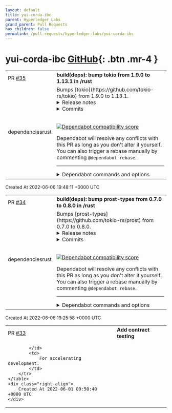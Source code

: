 ```yaml
---
layout: default
title: yui-corda-ibc
parent: Hyperledger Labs
grand_parent: Pull Requests
has_children: false
permalink: /pull-requests/hyperledger-labs/yui-corda-ibc
---
```


# yui-corda-ibc <span class="fs-3 right-align">[GitHub](https://github.com/hyperledger-labs/yui-corda-ibc){: .btn .mr-4 }</span>


<div>
    <table>
        <tr>
            <td>
                PR <a href="https://github.com/hyperledger-labs/yui-corda-ibc/pull/35" class=".btn">#35</a>
            </td>
            <td>
                <b>
                    build(deps): bump tokio from 1.9.0 to 1.13.1 in /rust
                </b>
            </td>
        </tr>
        <tr>
            <td>
                <span class="chip">dependencies</span><span class="chip">rust</span>
            </td>
            <td>
                Bumps [tokio](https://github.com/tokio-rs/tokio) from 1.9.0 to 1.13.1.
<details>
<summary>Release notes</summary>
<p><em>Sourced from <a href="https://github.com/tokio-rs/tokio/releases">tokio's releases</a>.</em></p>
<blockquote>
<h2>Tokio v1.13.1</h2>
<h1>1.13.1 (November 15, 2021)</h1>
<p>This release fixes a data race when sending and receiving on a
closed <code>oneshot</code> channel (<a href="https://rustsec.org/advisories/RUSTSEC-2021-0124.html">RUSTSEC-2021-0124</a>).</p>
<h3>Fixed</h3>
<ul>
<li>sync: fix a data race between <code>oneshot::Sender::send</code> and awaiting a
<code>oneshot::Receiver</code> when the oneshot has been closed (<a href="https://github-redirect.dependabot.com/tokio-rs/tokio/issues/4226">#4226</a>)</li>
</ul>
<h2>Tokio v1.13.0</h2>
<h1>1.13.0 (October 29, 2021)</h1>
<h3>Fixed</h3>
<ul>
<li>sync: fix <code>Notify</code> to clone the waker before locking its waiter list (<a href="https://github-redirect.dependabot.com/tokio-rs/tokio/issues/4129">#4129</a>)</li>
<li>tokio: add riscv32 to non atomic64 architectures (<a href="https://github-redirect.dependabot.com/tokio-rs/tokio/issues/4185">#4185</a>)</li>
</ul>
<h3>Added</h3>
<ul>
<li>net: add <code>poll_{recv,send}_ready</code> methods to <code>udp</code> and <code>uds_datagram</code> (<a href="https://github-redirect.dependabot.com/tokio-rs/tokio/issues/4131">#4131</a>)</li>
<li>net: add <code>try_*</code>, <code>readable</code>, <code>writable</code>, <code>ready</code>, and <code>peer_addr</code> methods to split halves (<a href="https://github-redirect.dependabot.com/tokio-rs/tokio/issues/4120">#4120</a>)</li>
<li>sync: add <code>blocking_lock</code> to <code>Mutex</code> (<a href="https://github-redirect.dependabot.com/tokio-rs/tokio/issues/4130">#4130</a>)</li>
<li>sync: add <code>watch::Sender::send_replace</code> (<a href="https://github-redirect.dependabot.com/tokio-rs/tokio/issues/3962">#3962</a>, <a href="https://github-redirect.dependabot.com/tokio-rs/tokio/issues/4195">#4195</a>)</li>
<li>sync: expand <code>Debug</code> for <code>Mutex&lt;T&gt;</code> impl to unsized <code>T</code> (<a href="https://github-redirect.dependabot.com/tokio-rs/tokio/issues/4134">#4134</a>)</li>
<li>tracing: instrument time::Sleep (<a href="https://github-redirect.dependabot.com/tokio-rs/tokio/issues/4072">#4072</a>)</li>
<li>tracing: use structured location fields for spawned tasks (<a href="https://github-redirect.dependabot.com/tokio-rs/tokio/issues/4128">#4128</a>)</li>
</ul>
<h3>Changed</h3>
<ul>
<li>io: add assert in <code>copy_bidirectional</code> that <code>poll_write</code> is sensible (<a href="https://github-redirect.dependabot.com/tokio-rs/tokio/issues/4125">#4125</a>)</li>
<li>macros: use qualified syntax when polling in <code>select!</code> (<a href="https://github-redirect.dependabot.com/tokio-rs/tokio/issues/4192">#4192</a>)</li>
<li>runtime: handle <code>block_on</code> wakeups better (<a href="https://github-redirect.dependabot.com/tokio-rs/tokio/issues/4157">#4157</a>)</li>
<li>task: allocate callback on heap immediately in debug mode (<a href="https://github-redirect.dependabot.com/tokio-rs/tokio/issues/4203">#4203</a>)</li>
<li>tokio: assert platform-minimum requirements at build time (<a href="https://github-redirect.dependabot.com/tokio-rs/tokio/issues/3797">#3797</a>)</li>
</ul>
<h3>Documented</h3>
<ul>
<li>docs: conversion of doc comments to indicative mood (<a href="https://github-redirect.dependabot.com/tokio-rs/tokio/issues/4174">#4174</a>)</li>
<li>docs: add returning on the first error example for <code>try_join!</code> (<a href="https://github-redirect.dependabot.com/tokio-rs/tokio/issues/4133">#4133</a>)</li>
<li>docs: fixing broken links in <code>tokio/src/lib.rs</code> (<a href="https://github-redirect.dependabot.com/tokio-rs/tokio/issues/4132">#4132</a>)</li>
<li>signal: add example with background listener (<a href="https://github-redirect.dependabot.com/tokio-rs/tokio/issues/4171">#4171</a>)</li>
<li>sync: add more oneshot examples (<a href="https://github-redirect.dependabot.com/tokio-rs/tokio/issues/4153">#4153</a>)</li>
<li>time: document <code>Interval::tick</code> cancel safety (<a href="https://github-redirect.dependabot.com/tokio-rs/tokio/issues/4152">#4152</a>)</li>
</ul>
<p><a href="https://github-redirect.dependabot.com/tokio-rs/tokio/issues/3797">#3797</a>: <a href="https://github-redirect.dependabot.com/tokio-rs/tokio/pull/3797">tokio-rs/tokio#3797</a>
<a href="https://github-redirect.dependabot.com/tokio-rs/tokio/issues/3962">#3962</a>: <a href="https://github-redirect.dependabot.com/tokio-rs/tokio/pull/3962">tokio-rs/tokio#3962</a></p>
<!-- raw HTML omitted -->
</blockquote>
<p>... (truncated)</p>
</details>
<details>
<summary>Commits</summary>
<ul>
<li><a href="https://github.com/tokio-rs/tokio/commit/2a3c803dd1c487868eabcef547066952cc07624e"><code>2a3c803</code></a> chore: prepare Tokio v1.13.1 (<a href="https://github-redirect.dependabot.com/tokio-rs/tokio/issues/4235">#4235</a>)</li>
<li><a href="https://github.com/tokio-rs/tokio/commit/7d8de50482a077349db721c7cad3034b093a0083"><code>7d8de50</code></a> oneshot: document UnsafeCell invariants  (<a href="https://github-redirect.dependabot.com/tokio-rs/tokio/issues/4229">#4229</a>)</li>
<li><a href="https://github.com/tokio-rs/tokio/commit/ab0e60ddeaf1b617ed4990901d2410ef810f1a61"><code>ab0e60d</code></a> sync: fix racy <code>UnsafeCell</code> access on a closed oneshot (<a href="https://github-redirect.dependabot.com/tokio-rs/tokio/issues/4226">#4226</a>)</li>
<li><a href="https://github.com/tokio-rs/tokio/commit/ac89d8926d0c06eeb62936b0843a5278cd98ade0"><code>ac89d89</code></a> chore: prepare Tokio v1.13.0 (<a href="https://github-redirect.dependabot.com/tokio-rs/tokio/issues/4196">#4196</a>)</li>
<li><a href="https://github.com/tokio-rs/tokio/commit/e184205421e7a5e6d397805adb516e661819240c"><code>e184205</code></a> chore: prepare tokio-macros 1.6.0 (<a href="https://github-redirect.dependabot.com/tokio-rs/tokio/issues/4197">#4197</a>)</li>
<li><a href="https://github.com/tokio-rs/tokio/commit/44a1aad8df43bef416ac91dfc4b9b5614c3d34fd"><code>44a1aad</code></a> task: allocate callback on heap immediately in debug mode (<a href="https://github-redirect.dependabot.com/tokio-rs/tokio/issues/4203">#4203</a>)</li>
<li><a href="https://github.com/tokio-rs/tokio/commit/75c07770bfbfea4e5fd914af819c741ed9c3fc36"><code>75c0777</code></a> sync: make <code>watch::send_replace</code> infallible (<a href="https://github-redirect.dependabot.com/tokio-rs/tokio/issues/4195">#4195</a>)</li>
<li><a href="https://github.com/tokio-rs/tokio/commit/268ed5e73e39c907e0252791cf58daa41980b61b"><code>268ed5e</code></a> task: add more tips + links to <code>spawn_blocking</code> docs (<a href="https://github-redirect.dependabot.com/tokio-rs/tokio/issues/4150">#4150</a>)</li>
<li><a href="https://github.com/tokio-rs/tokio/commit/0c68b89452c6b978002aefe1b3daa391f2125616"><code>0c68b89</code></a> codec: update stream impl for Framed to return <code>None</code> after <code>Err</code> (<a href="https://github-redirect.dependabot.com/tokio-rs/tokio/issues/4166">#4166</a>)</li>
<li><a href="https://github.com/tokio-rs/tokio/commit/827694a9e368b0d339a5b9eeb4fc0fb3c3e7df26"><code>827694a</code></a> ci: fix nightly version for cirrus ci (<a href="https://github-redirect.dependabot.com/tokio-rs/tokio/issues/4200">#4200</a>)</li>
<li>Additional commits viewable in <a href="https://github.com/tokio-rs/tokio/compare/tokio-1.9.0...tokio-1.13.1">compare view</a></li>
</ul>
</details>
<br />


[![Dependabot compatibility score](https://dependabot-badges.githubapp.com/badges/compatibility_score?dependency-name=tokio&package-manager=cargo&previous-version=1.9.0&new-version=1.13.1)](https://docs.github.com/en/github/managing-security-vulnerabilities/about-dependabot-security-updates#about-compatibility-scores)

Dependabot will resolve any conflicts with this PR as long as you don't alter it yourself. You can also trigger a rebase manually by commenting `@dependabot rebase`.

[//]: # (dependabot-automerge-start)
[//]: # (dependabot-automerge-end)

---

<details>
<summary>Dependabot commands and options</summary>
<br />

You can trigger Dependabot actions by commenting on this PR:
- `@dependabot rebase` will rebase this PR
- `@dependabot recreate` will recreate this PR, overwriting any edits that have been made to it
- `@dependabot merge` will merge this PR after your CI passes on it
- `@dependabot squash and merge` will squash and merge this PR after your CI passes on it
- `@dependabot cancel merge` will cancel a previously requested merge and block automerging
- `@dependabot reopen` will reopen this PR if it is closed
- `@dependabot close` will close this PR and stop Dependabot recreating it. You can achieve the same result by closing it manually
- `@dependabot ignore this major version` will close this PR and stop Dependabot creating any more for this major version (unless you reopen the PR or upgrade to it yourself)
- `@dependabot ignore this minor version` will close this PR and stop Dependabot creating any more for this minor version (unless you reopen the PR or upgrade to it yourself)
- `@dependabot ignore this dependency` will close this PR and stop Dependabot creating any more for this dependency (unless you reopen the PR or upgrade to it yourself)
- `@dependabot use these labels` will set the current labels as the default for future PRs for this repo and language
- `@dependabot use these reviewers` will set the current reviewers as the default for future PRs for this repo and language
- `@dependabot use these assignees` will set the current assignees as the default for future PRs for this repo and language
- `@dependabot use this milestone` will set the current milestone as the default for future PRs for this repo and language

You can disable automated security fix PRs for this repo from the [Security Alerts page](https://github.com/hyperledger-labs/yui-corda-ibc/network/alerts).

</details>
            </td>
        </tr>
    </table>
    <div class="right-align">
        Created At 2022-06-06 19:48:11 +0000 UTC
    </div>
</div>

<div>
    <table>
        <tr>
            <td>
                PR <a href="https://github.com/hyperledger-labs/yui-corda-ibc/pull/34" class=".btn">#34</a>
            </td>
            <td>
                <b>
                    build(deps): bump prost-types from 0.7.0 to 0.8.0 in /rust
                </b>
            </td>
        </tr>
        <tr>
            <td>
                <span class="chip">dependencies</span><span class="chip">rust</span>
            </td>
            <td>
                Bumps [prost-types](https://github.com/tokio-rs/prost) from 0.7.0 to 0.8.0.
<details>
<summary>Release notes</summary>
<p><em>Sourced from <a href="https://github.com/tokio-rs/prost/releases">prost-types's releases</a>.</em></p>
<blockquote>
<h2>v0.8.0</h2>
<p><em>PROST!</em> is a <a href="https://developers.google.com/protocol-buffers/">Protocol Buffers</a> implementation for the <a href="https://www.rust-lang.org/">Rust Language</a>. <code>prost</code> generates simple, idiomatic Rust code from <code>proto2</code> and <code>proto3</code> files.</p>
<p><em>NOTE: This version contains a security fix for <code>prost-types</code> and is recommend that you upgrade to it from &lt;0.7.</em></p>
<p><code>prost</code> 0.8.0 includes breaking changes:</p>
<ul>
<li><code>Timestamp</code>'s <code>From</code> implementation for converting into <code>SystemTime</code> has been converted to a fallible <code>TryFrom</code> implementation.</li>
<li><code>prost-build</code>'s <code>compile_protos</code> now takes <code>impl AsRef&lt;Path&gt;</code> to allow each parameter to use its own generic type.</li>
<li>Bundled <code>protoc</code> version bumped to <code>3.15.8</code></li>
</ul>
<p>As well as many new (non-breaking) changes:</p>
<ul>
<li><a href="https://github.com/pluth"><code>@​pluth</code></a> enabled zero-copy support for <code>Bytes</code> based fields.</li>
<li><a href="https://github.com/sfackler"><code>@​sfackler</code></a> for fixing message optionals and oneofs in <code>prost-build</code>.</li>
<li><a href="https://github.com/rubdos"><code>@​rubdos</code></a> for adding the ability to encode prost messages directly to a <code>Vec&lt;u8&gt;</code>.</li>
</ul>
<p>and numerous smaller fixes. Many thanks to the generous contributors who have helped out since 0.7:</p>
<ul>
<li><a href="https://github.com/dfreese"><code>@​dfreese</code></a></li>
<li><a href="https://github.com/carols10cents"><code>@​carols10cents</code></a></li>
<li><a href="https://github.com/pluth"><code>@​pluth</code></a></li>
<li><a href="https://github.com/jfornoff"><code>@​jfornoff</code></a></li>
<li><a href="https://github.com/sphw"><code>@​sphw</code></a></li>
<li><a href="https://github.com/bpowers"><code>@​bpowers</code></a></li>
<li><a href="https://github.com/sfackler"><code>@​sfackler</code></a></li>
<li><a href="https://github.com/koushiro"><code>@​koushiro</code></a></li>
<li><a href="https://github.com/dbrgn"><code>@​dbrgn</code></a></li>
<li><a href="https://github.com/argv-minus-one"><code>@​argv-minus-one</code></a></li>
<li><a href="https://github.com/nagisa"><code>@​nagisa</code></a></li>
<li><a href="https://github.com/evanj"><code>@​evanj</code></a></li>
<li><a href="https://github.com/aquarhead"><code>@​aquarhead</code></a></li>
</ul>
</blockquote>
</details>
<details>
<summary>Commits</summary>
<ul>
<li><a href="https://github.com/tokio-rs/prost/commit/998f288fe09a2e457fe23b54f61b1f106c608fb2"><code>998f288</code></a> release 0.8.0</li>
<li><a href="https://github.com/tokio-rs/prost/commit/edb1464b71528286a6ce74278af05f19c3e0e820"><code>edb1464</code></a> derive: Fix unstable fn name collision warning (<a href="https://github-redirect.dependabot.com/tokio-rs/prost/issues/499">#499</a>)</li>
<li><a href="https://github.com/tokio-rs/prost/commit/4ae66ccca65c3c348c577860bca0df0df821516d"><code>4ae66cc</code></a> Remove path type generic for better ergonomic (<a href="https://github-redirect.dependabot.com/tokio-rs/prost/issues/496">#496</a>)</li>
<li><a href="https://github.com/tokio-rs/prost/commit/5d93c55426d9c219fb1fb065adfa8fd3e43833a1"><code>5d93c55</code></a> Bundled protoc only if the interpreter exists (<a href="https://github-redirect.dependabot.com/tokio-rs/prost/issues/459">#459</a>)</li>
<li><a href="https://github.com/tokio-rs/prost/commit/fdc319c8f118f91cbc73752a30238273204dabc8"><code>fdc319c</code></a> prost-build lib.rs: Minor doc comment edits (<a href="https://github-redirect.dependabot.com/tokio-rs/prost/issues/498">#498</a>)</li>
<li><a href="https://github.com/tokio-rs/prost/commit/d8cb390d606638e0bb24208a56996b680e9d21b4"><code>d8cb390</code></a> Add encode to Vec&lt;u8&gt; (<a href="https://github-redirect.dependabot.com/tokio-rs/prost/issues/378">#378</a>)</li>
<li><a href="https://github.com/tokio-rs/prost/commit/59f2a7311dd6540696bfd0145f5281ce495f4385"><code>59f2a73</code></a> Fix <a href="https://github-redirect.dependabot.com/tokio-rs/prost/issues/438">#438</a>: Check for overflow in <code>Duration</code> and <code>Timestamp</code> processing (<a href="https://github-redirect.dependabot.com/tokio-rs/prost/issues/439">#439</a>)</li>
<li><a href="https://github.com/tokio-rs/prost/commit/0833d467bd55ee7ff427e0484fc299366ad9ab7d"><code>0833d46</code></a> Add afl fuzz tests (<a href="https://github-redirect.dependabot.com/tokio-rs/prost/issues/272">#272</a>)</li>
<li><a href="https://github.com/tokio-rs/prost/commit/c8691b701a5e2e542e52122a73af1f696c437a09"><code>c8691b7</code></a> Update repository &amp; author references to tokio-rs (<a href="https://github-redirect.dependabot.com/tokio-rs/prost/issues/489">#489</a>)</li>
<li><a href="https://github.com/tokio-rs/prost/commit/6cf97ea422b09d98de34643c4dda2d4f8b7e23e6"><code>6cf97ea</code></a> Update outdated dependencies (<a href="https://github-redirect.dependabot.com/tokio-rs/prost/issues/474">#474</a>)</li>
<li>Additional commits viewable in <a href="https://github.com/tokio-rs/prost/compare/v0.7.0...v0.8.0">compare view</a></li>
</ul>
</details>
<br />


[![Dependabot compatibility score](https://dependabot-badges.githubapp.com/badges/compatibility_score?dependency-name=prost-types&package-manager=cargo&previous-version=0.7.0&new-version=0.8.0)](https://docs.github.com/en/github/managing-security-vulnerabilities/about-dependabot-security-updates#about-compatibility-scores)

Dependabot will resolve any conflicts with this PR as long as you don't alter it yourself. You can also trigger a rebase manually by commenting `@dependabot rebase`.

[//]: # (dependabot-automerge-start)
[//]: # (dependabot-automerge-end)

---

<details>
<summary>Dependabot commands and options</summary>
<br />

You can trigger Dependabot actions by commenting on this PR:
- `@dependabot rebase` will rebase this PR
- `@dependabot recreate` will recreate this PR, overwriting any edits that have been made to it
- `@dependabot merge` will merge this PR after your CI passes on it
- `@dependabot squash and merge` will squash and merge this PR after your CI passes on it
- `@dependabot cancel merge` will cancel a previously requested merge and block automerging
- `@dependabot reopen` will reopen this PR if it is closed
- `@dependabot close` will close this PR and stop Dependabot recreating it. You can achieve the same result by closing it manually
- `@dependabot ignore this major version` will close this PR and stop Dependabot creating any more for this major version (unless you reopen the PR or upgrade to it yourself)
- `@dependabot ignore this minor version` will close this PR and stop Dependabot creating any more for this minor version (unless you reopen the PR or upgrade to it yourself)
- `@dependabot ignore this dependency` will close this PR and stop Dependabot creating any more for this dependency (unless you reopen the PR or upgrade to it yourself)
- `@dependabot use these labels` will set the current labels as the default for future PRs for this repo and language
- `@dependabot use these reviewers` will set the current reviewers as the default for future PRs for this repo and language
- `@dependabot use these assignees` will set the current assignees as the default for future PRs for this repo and language
- `@dependabot use this milestone` will set the current milestone as the default for future PRs for this repo and language

You can disable automated security fix PRs for this repo from the [Security Alerts page](https://github.com/hyperledger-labs/yui-corda-ibc/network/alerts).

</details>
            </td>
        </tr>
    </table>
    <div class="right-align">
        Created At 2022-06-06 19:25:58 +0000 UTC
    </div>
</div>

<div>
    <table>
        <tr>
            <td>
                PR <a href="https://github.com/hyperledger-labs/yui-corda-ibc/pull/33" class=".btn">#33</a>
            </td>
            <td>
                <b>
                    Add contract testing
                </b>
            </td>
        </tr>
        <tr>
            <td>
                
            </td>
            <td>
                For accelerating development.
            </td>
        </tr>
    </table>
    <div class="right-align">
        Created At 2022-06-01 09:50:40 +0000 UTC
    </div>
</div>

